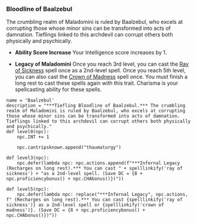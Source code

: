### Bloodline of Baalzebul
The crumbling realm of Maladomini is ruled by Baalzebul, who excels at corrupting those whose minor sins can be transformed into acts of damnation. Tieflings linked to this archdevil can corrupt others both physically and psychically.

* **Ability Score Increase** Your Intelligence score increases by 1.

* **Legacy of Maladomini** Once you reach 3rd level, you can cast the [Ray of Sickness](https://www.dndbeyond.com/spells/ray-of-sickness) spell once as a 2nd-level spell. Once you reach 5th level, you can also cast the [Crown of Madness](https://www.dndbeyond.com/spells/crown-of-madness) spell once. You must finish a long rest to cast these spells again with this trait. Charisma is your spellcasting ability for these spells.


```
name = 'Baalzebul'
description = "***Tiefling Bloodline of Baalzebul.*** The crumbling realm of Maladomini is ruled by Baalzebul, who excels at corrupting those whose minor sins can be transformed into acts of damnation. Tieflings linked to this archdevil can corrupt others both physically and psychically."
def level0(npc):
    npc.INT += 1

    npc.cantripsknown.append("thaumaturgy")

def level3(npc):
    npc.defer(lambda npc: npc.actions.append(f"***Infernal Legacy (Recharges on long rest).*** You can cast " + spelllinkify('ray of sickness') + "as a 2nd-level spell. (Save DC = {8 + npc.proficiencybonus() + npc.CHAbonus()})"))

def level5(npc):
    npc.defer(lambda npc: replace("***Infernal Legacy", npc.actions, f" (Recharges on long rest).*** You can cast {spelllinkify('ray of sickness')} as a 2nd-level spell or {spelllinkify('crown of madness')}. (Save DC = {8 + npc.proficiencybonus() + npc.CHAbonus()})"))
```
